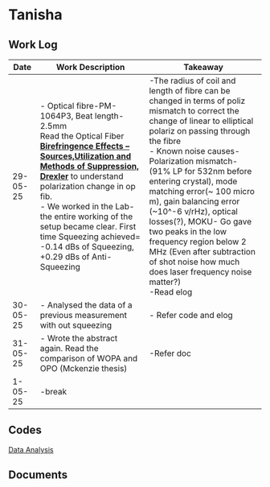# Tanisha
## Work Log
| Date                | Work Description               | Takeaway                                 |
|---------------------|--------------------------------|-------------------------------------------|
| 29-05-25&nbsp;&nbsp; | - Optical fibre-PM-1064P3, Beat length-2.5mm <br> Read the Optical Fiber [**Birefringence Effects – Sources,Utilization and Methods of Suppression, Drexler**](https://www.researchgate.net/publication/221923065_Optical_Fiber_Birefringence_Effects_Sources_Utilization_and_Methods_of_Suppression) to understand polarization change in op fib.<br>- We worked in the Lab- the entire working of the setup became clear. First time Squeezing achieved= -0.14 dBs of Squeezing, +0.29 dBs of Anti-Squeezing |-The radius of coil and length of fibre can be changed in terms of poliz mismatch to correct the change of linear to elliptical polariz on passing through the fibre<br>- Known noise causes- Polarization mismatch- (91% LP for 532nm before entering crystal), mode matching error(~ 100 micro m), gain balancing error (~10^-6 v/rHz), optical losses(?), MOKU- Go gave two peaks in the low frequency region below 2 MHz (Even after subtraction of shot noise how much does laser frequency noise matter?)<br>-Read elog| 
| 30-05-25            |- Analysed the data of a previous measurement with out squeezing| - Refer code and elog|
| 31-05-25            |- Wrote the abstract again. Read the comparison of WOPA and OPO (Mckenzie thesis)| -Refer doc
|1-05-25              |-break |
## Codes 
[Data Analysis](./data_analysis.ipynb)
## Documents